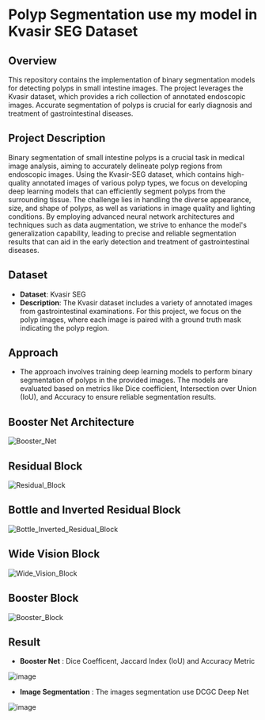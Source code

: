 # Polyp Segmentation use my model in Kvasir SEG Dataset
## Overview
This repository contains the implementation of binary segmentation models for detecting polyps in small intestine images. The project leverages the Kvasir dataset, which provides a rich collection of annotated endoscopic images. Accurate segmentation of polyps is crucial for early diagnosis and treatment of gastrointestinal diseases.

## Project Description 
Binary segmentation of small intestine polyps is a crucial task in medical image analysis, aiming to accurately delineate polyp regions from endoscopic images. Using the Kvasir-SEG dataset, which contains high-quality annotated images of various polyp types, we focus on developing deep learning models that can efficiently segment polyps from the surrounding tissue. The challenge lies in handling the diverse appearance, size, and shape of polyps, as well as variations in image quality and lighting conditions. By employing advanced neural network architectures and techniques such as data augmentation, we strive to enhance the model's generalization capability, leading to precise and reliable segmentation results that can aid in the early detection and treatment of gastrointestinal diseases.

## Dataset
- **Dataset**: Kvasir SEG
- **Description**: The Kvasir dataset includes a variety of annotated images from gastrointestinal examinations. For this project, we focus on the polyp images, where each image is paired with a ground truth mask indicating the polyp region.

## Approach
- The approach involves training deep learning models to perform binary segmentation of polyps in the provided images. The models are evaluated based on metrics like Dice coefficient, Intersection over Union (IoU), and Accuracy to ensure reliable segmentation results.

## Booster Net Architecture

![Booster_Net](https://github.com/user-attachments/assets/cf00429d-0c30-43f6-bf84-69fb1ce9b3de)


## Residual Block

![Residual_Block](https://github.com/user-attachments/assets/190be075-ba6e-41b1-8146-bf246f5c57d6)


## Bottle and Inverted Residual Block

![Bottle_Inverted_Residual_Block](https://github.com/user-attachments/assets/a770b534-b0bd-4843-89d5-9829020b1e0e)


## Wide Vision Block

![Wide_Vision_Block](https://github.com/user-attachments/assets/5de2867a-11ff-4c62-8cdc-62dae308e580)

## Booster Block

![Booster_Block](https://github.com/user-attachments/assets/44dcd9c5-2b7b-447a-820e-2890adb17e1d)

## Result
- **Booster Net** : Dice Coefficent, Jaccard Index (IoU) and Accuracy Metric

![image](https://github.com/user-attachments/assets/b757c5e6-d571-42ed-8615-a809f212151b)

- **Image Segmentation** : The images segmentation use DCGC Deep Net

![image](https://github.com/user-attachments/assets/5c42411a-c6da-430f-87e4-f56750c79640)
